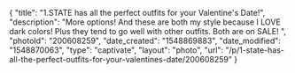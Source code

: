 {
    "title": "1.STATE has all the perfect outfits for your Valentine's Date!",
    "description": "More options! And these are both my style because I LOVE dark colors! Plus they tend to go well with other outfits. Both are on SALE! ",
    "photoId": "200608259",
    "date_created": "1548869883",
    "date_modified": "1548870063",
    "type": "captivate",
    "layout": "photo",
    "url": "\/p\/1-state-has-all-the-perfect-outfits-for-your-valentines-date\/200608259"
}